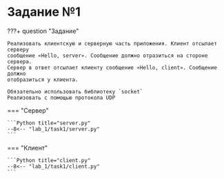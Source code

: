 # Задание №1

???+ question "Задание"

    Реализовать клиентскую и серверную часть приложения. Клиент отсылает серверу
    сообщение «Hello, server». Сообщение должно отразиться на стороне сервера.
    Сервер в ответ отсылает клиенту сообщение «Hello, client». Сообщение должно
    отобразиться у клиента.

    Обязательно использовать библиотеку `socket`  
    Реализовать с помощью протокола UDP

=== "Сервер"

    ```Python title="server.py"
    --8<-- "lab_1/task1/server.py"
    ```

=== "Клиент"

    ```Python title="client.py"
    --8<-- "lab_1/task1/client.py"
    ```
